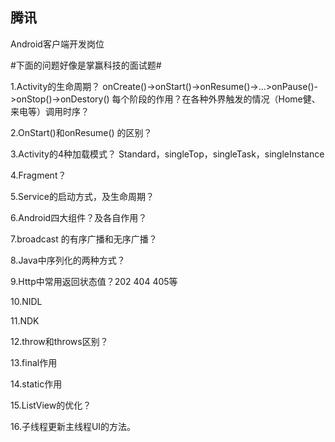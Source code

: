 ## 腾讯


Android客户端开发岗位

#下面的问题好像是掌赢科技的面试题#

1.Activity的生命周期？
  onCreate()->onStart()->onResume()->...>onPause()->onStop()->onDestory()
每个阶段的作用？在各种外界触发的情况（Home健、来电等）调用时序？

2.OnStart()和onResume() 的区别？

3.Activity的4种加载模式？
Standard，singleTop，singleTask，singleInstance

4.Fragment？

5.Service的启动方式，及生命周期？

6.Android四大组件？及各自作用？

7.broadcast 的有序广播和无序广播？

8.Java中序列化的两种方式？

9.Http中常用返回状态值？202 404 405等

10.NIDL

11.NDK

12.throw和throws区别？

13.final作用

14.static作用

15.ListView的优化？

16.子线程更新主线程UI的方法。
